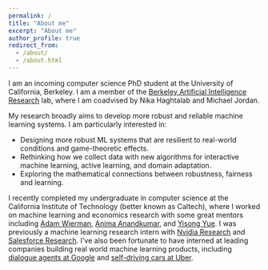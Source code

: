 ```yaml
---
permalink: /
title: "About me"
excerpt: "About me"
author_profile: true
redirect_from: 
  - /about/
  - /about.html
---
```


I am an incoming computer science PhD student at the University of California, Berkeley. I am a member of the [Berkeley Artificial Intelligence Research](https://bair.berkeley.edu/) lab, where I am coadvised by Nika Haghtalab and Michael Jordan.

My research broadly aims to develop more robust and reliable machine learning systems.
I am particularly interested in:
* Designing more robust ML systems that are resilient to real-world conditions and game-theoretic effects.
* Rethinking how we collect data with new algorithms for interactive machine learning, active learning, and domain adaptation.
* Exploring the mathematical connections between robustness, fairness and learning.

I recently completed my undergraduate in computer science at the California Institute of Technology (better known as Caltech), where I worked on machine learning and economics research with some great mentors including [Adam Wierman](https://adamwierman.com/), [Anima Anandkumar](http://tensorlab.cms.caltech.edu/users/anima/), and [Yisong Yue](http://www.yisongyue.com/).
I was previously a machine learning research intern with [Nvidia Research](https://www.nvidia.com/en-us/research/machine-learning-artificial-intelligence/) and [Salesforce Research](https://einstein.ai/the-ai-economist).
I've also been fortunate to have interned at leading companies building real world machine learning products, including [dialogue agents at Google](https://dialogflow.cloud.google.com/) and [self-driving cars at Uber](https://www.uber.com/us/en/atg/). 
